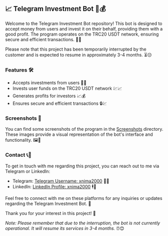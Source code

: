 ## 📈 Telegram Investment Bot 🤖💰

Welcome to the Telegram Investment Bot repository! This bot is designed to accept money from users and invest it on their behalf, providing them with a good profit. The program operates on the TRC20 USDT network, ensuring secure and efficient transactions. 💸🚀

Please note that this project has been temporarily interrupted by the customer and is expected to resume in approximately 3-4 months. ⏳😔

### Features 🛠️

- Accepts investments from users 💼💵
- Invests user funds on the TRC20 USDT network 💹📈
- Generates profits for investors 📈💰
- Ensures secure and efficient transactions 🔒💹

### Screenshots 📸

You can find some screenshots of the program in the [Screenshots](screenshots/) directory. These images provide a visual representation of the bot's interface and functionality. 🖼️👀

### Contact 📞📧

To get in touch with me regarding this project, you can reach out to me via Telegram or LinkedIn:

- Telegram: [Telegram Username: xnima2000](https://t.me/xnima2000) 📱💬
- LinkedIn: [LinkedIn Profile: xnima2000](linkedin.com/in/xnima2000) 🕴️📎

Feel free to connect with me on these platforms for any inquiries or updates regarding the Telegram Investment Bot. 🤝

Thank you for your interest in this project! 🙏

*Note: Please remember that due to the interruption, the bot is not currently operational. It will resume its services in 3-4 months.* ⏰😊
